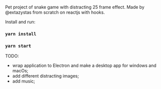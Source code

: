 Pet project of snake game with distracting 25 frame effect.
Made by @extazystas from scratch on reactjs with hooks.

Install and run:
### `yarn install`
### `yarn start`

TODO:
- wrap application to Electron and make a desktop app for windows and macOs;
- add different distracting images;
- add music;
